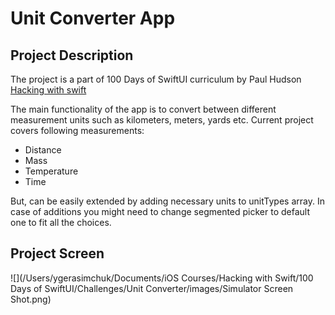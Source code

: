 # Unit Converter App

## Project Description

The project is a part of 100 Days of SwiftUI curriculum by Paul Hudson [Hacking with swift](https://www.hackingwithswift.com)

The main functionality of the app is to convert between different measurement units such as kilometers, meters, yards etc.
Current project covers following measurements:

- Distance
- Mass
- Temperature
- Time

But, can be easily extended by adding necessary units to unitTypes array.
In case of additions you might need to change segmented picker to default one to fit all the choices.

## Project Screen

![](/Users/ygerasimchuk/Documents/iOS Courses/Hacking with Swift/100 Days of SwiftUI/Challenges/Unit Converter/images/Simulator Screen Shot.png)

